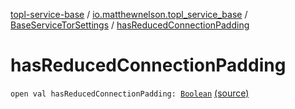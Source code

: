 [topl-service-base](../../index.md) / [io.matthewnelson.topl_service_base](../index.md) / [BaseServiceTorSettings](index.md) / [hasReducedConnectionPadding](./has-reduced-connection-padding.md)

# hasReducedConnectionPadding

`open val hasReducedConnectionPadding: `[`Boolean`](https://kotlinlang.org/api/latest/jvm/stdlib/kotlin/-boolean/index.html) [(source)](https://github.com/05nelsonm/TorOnionProxyLibrary-Android/blob/master/topl-service-base/src/main/java/io/matthewnelson/topl_service_base/BaseServiceTorSettings.kt#L634)